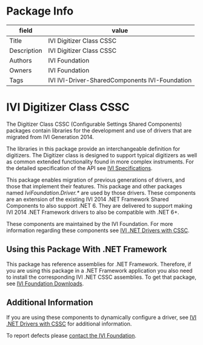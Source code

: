 # Package Info

|field   | value |
|---     |  ---  |
|Title   | IVI Digitizer Class CSSC |
|Description |IVI Digitizer Class CSSC |
|Authors |  IVI Foundation |
|Owners  | IVI Foundation |
|Tags    | IVI IVI-Driver-SharedComponents IVI-Foundation |

<!-- Following MD is the README.MD file -->
# IVI Digitizer Class CSSC

The Digitizer Class CSSC (Configurable Settings Shared Components) packages contain libraries for the development and use of drivers that are migrated from IVI Generation 2014.

The libraries in this package provide an interchangeable definition for digitizers. The Digitizer class is designed to support typical digitizers as well as common extended functionality found in more complex instruments.  For the detailed specification of the API see [IVI Specifications](https://www.ivifoundation.org/specifications/default.html).

This package enables migration of previous generations of drivers, and those that implement their features.  This package and other packages named *IviFoundation.Driver.\** are used by those drivers. These components are an extension of the existing IVI 2014 .NET Framework Shared Components to also support .NET 6. They are delivered to support making IVI 2014 .NET Framework drivers to also be compatible with .NET 6+.

These components are maintained by the IVI Foundation.  For more information regarding these components see [IVI .NET Drivers with CSSC](https://github.com/IviFoundation/IviDrivers/blob/main/Documentation/IviDotNetDriversWithCSSharedComponents.md).

## Using this Package With .NET Framework

This package has reference assemblies for .NET Framework.  Therefore, if you are using this package in a .NET Framework application you also need to install the corresponding IVI .NET CSSC assemblies.  To get that package, see [IVI Foundation Downloads](https://ivifoundation.org/downloads/default.html).

## Additional Information

If you are using these components to dynamically configure a driver, see [IVI .NET Drivers with CSSC](https://github.com/IviFoundation/IviDrivers/blob/main/Documentation/IviDotNetDriversWithCSSharedComponents.md) for additional information.

To report defects please [contact the IVI Foundation](https://ivifoundation.org/contact.html).
